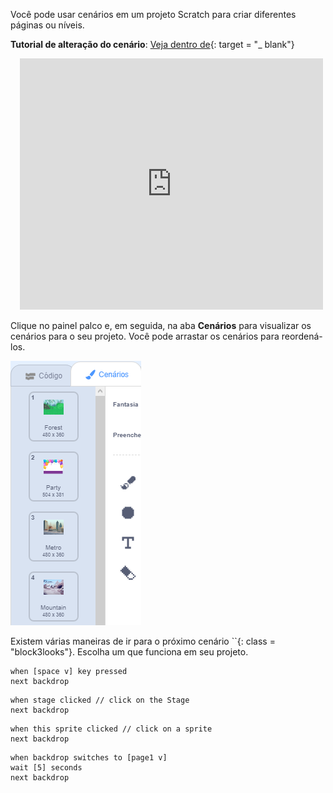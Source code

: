 Você pode usar cenários em um projeto Scratch para criar diferentes páginas ou níveis.

**Tutorial de alteração do cenário**: [Veja dentro de](https://scratch.mit.edu/projects/498966268/editor){: target = "_ blank"}
<div class="scratch-preview" style="margin-left: 15px;">
  <iframe allowtransparency="true" width="485" height="402" src="https://scratch.mit.edu/projects/embed/498966268/?autostart=false" frameborder="0"></iframe>
</div>

Clique no painel palco e, em seguida, na aba **Cenários** para visualizar os cenários para o seu projeto. Você pode arrastar os cenários para reordená-los.

![Cenários em ordem na aba Cenários.](images/backdrops-in-order.png)

Existem várias maneiras de ir para o próximo cenário ``{: class = "block3looks"}. Escolha um que funciona em seu projeto.

```blocks3
when [space v] key pressed
next backdrop
```

```blocks3
when stage clicked // click on the Stage
next backdrop
```

```blocks3
when this sprite clicked // click on a sprite
next backdrop
```

```blocks3
when backdrop switches to [page1 v]
wait [5] seconds
next backdrop
```
